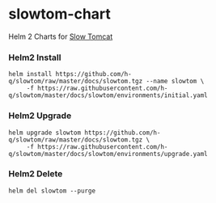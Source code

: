 # slowtom-chart
Helm 2 Charts for <a href="https://hub.docker.com/r/hqasem/slow-tomcat" target="_blank">Slow Tomcat</a>

### Helm2 Install
```
helm install https://github.com/h-q/slowtom/raw/master/docs/slowtom.tgz --name slowtom \
     -f https://raw.githubusercontent.com/h-q/slowtom/master/docs/slowtom/environments/initial.yaml
```

### Helm2 Upgrade
```
helm upgrade slowtom https://github.com/h-q/slowtom/raw/master/docs/slowtom.tgz \
     -f https://raw.githubusercontent.com/h-q/slowtom/master/docs/slowtom/environments/upgrade.yaml
```

### Helm2 Delete
```
helm del slowtom --purge
```
